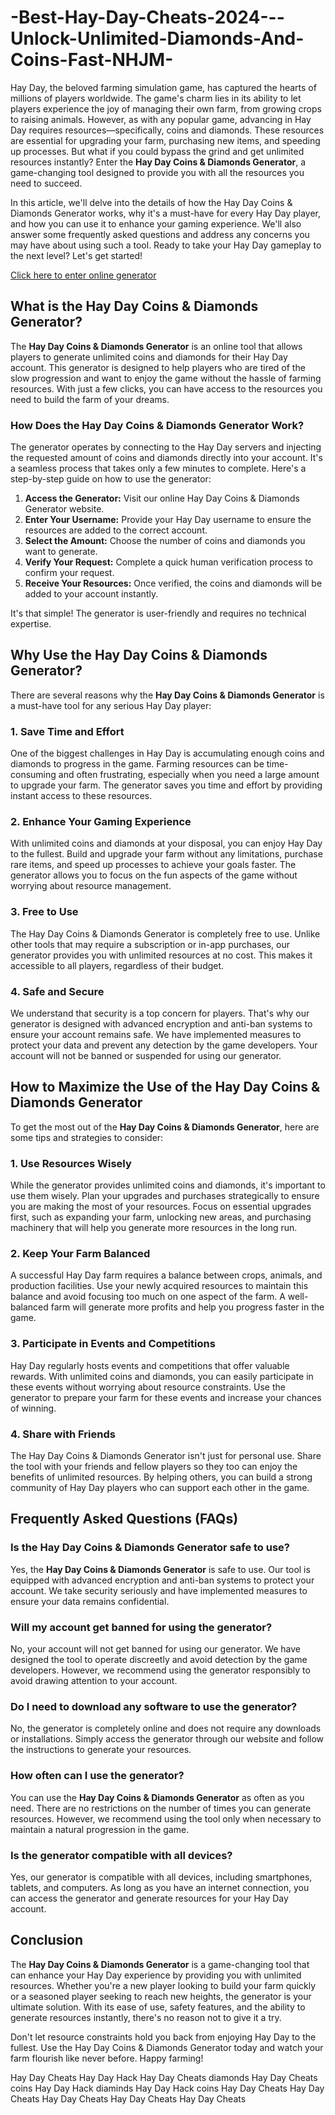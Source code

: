 # -Best-Hay-Day-Cheats-2024---Unlock-Unlimited-Diamonds-And-Coins-Fast-NHJM-
Hay Day, the beloved farming simulation game, has captured the hearts of millions of players worldwide. The game's charm lies in its ability to let players experience the joy of managing their own farm, from growing crops to raising animals. However, as with any popular game, advancing in Hay Day requires resources—specifically, coins and diamonds. These resources are essential for upgrading your farm, purchasing new items, and speeding up processes. But what if you could bypass the grind and get unlimited resources instantly? Enter the **Hay Day Coins & Diamonds Generator**, a game-changing tool designed to provide you with all the resources you need to succeed.

In this article, we'll delve into the details of how the Hay Day Coins & Diamonds Generator works, why it's a must-have for every Hay Day player, and how you can use it to enhance your gaming experience. We'll also answer some frequently asked questions and address any concerns you may have about using such a tool. Ready to take your Hay Day gameplay to the next level? Let's get started!

<a href="https://rebrand.ly/duva3u6">Click here to enter online generator</a>

## What is the Hay Day Coins & Diamonds Generator?

The **Hay Day Coins & Diamonds Generator** is an online tool that allows players to generate unlimited coins and diamonds for their Hay Day account. This generator is designed to help players who are tired of the slow progression and want to enjoy the game without the hassle of farming resources. With just a few clicks, you can have access to the resources you need to build the farm of your dreams.

### How Does the Hay Day Coins & Diamonds Generator Work?

The generator operates by connecting to the Hay Day servers and injecting the requested amount of coins and diamonds directly into your account. It's a seamless process that takes only a few minutes to complete. Here's a step-by-step guide on how to use the generator:

1. **Access the Generator:** Visit our online Hay Day Coins & Diamonds Generator website.
2. **Enter Your Username:** Provide your Hay Day username to ensure the resources are added to the correct account.
3. **Select the Amount:** Choose the number of coins and diamonds you want to generate.
4. **Verify Your Request:** Complete a quick human verification process to confirm your request.
5. **Receive Your Resources:** Once verified, the coins and diamonds will be added to your account instantly.

It's that simple! The generator is user-friendly and requires no technical expertise.

## Why Use the Hay Day Coins & Diamonds Generator?

There are several reasons why the **Hay Day Coins & Diamonds Generator** is a must-have tool for any serious Hay Day player:

### 1. Save Time and Effort

One of the biggest challenges in Hay Day is accumulating enough coins and diamonds to progress in the game. Farming resources can be time-consuming and often frustrating, especially when you need a large amount to upgrade your farm. The generator saves you time and effort by providing instant access to these resources.

### 2. Enhance Your Gaming Experience

With unlimited coins and diamonds at your disposal, you can enjoy Hay Day to the fullest. Build and upgrade your farm without any limitations, purchase rare items, and speed up processes to achieve your goals faster. The generator allows you to focus on the fun aspects of the game without worrying about resource management.

### 3. Free to Use

The Hay Day Coins & Diamonds Generator is completely free to use. Unlike other tools that may require a subscription or in-app purchases, our generator provides you with unlimited resources at no cost. This makes it accessible to all players, regardless of their budget.

### 4. Safe and Secure

We understand that security is a top concern for players. That's why our generator is designed with advanced encryption and anti-ban systems to ensure your account remains safe. We have implemented measures to protect your data and prevent any detection by the game developers. Your account will not be banned or suspended for using our generator.

## How to Maximize the Use of the Hay Day Coins & Diamonds Generator

To get the most out of the **Hay Day Coins & Diamonds Generator**, here are some tips and strategies to consider:

### 1. Use Resources Wisely

While the generator provides unlimited coins and diamonds, it's important to use them wisely. Plan your upgrades and purchases strategically to ensure you are making the most of your resources. Focus on essential upgrades first, such as expanding your farm, unlocking new areas, and purchasing machinery that will help you generate more resources in the long run.

### 2. Keep Your Farm Balanced

A successful Hay Day farm requires a balance between crops, animals, and production facilities. Use your newly acquired resources to maintain this balance and avoid focusing too much on one aspect of the farm. A well-balanced farm will generate more profits and help you progress faster in the game.

### 3. Participate in Events and Competitions

Hay Day regularly hosts events and competitions that offer valuable rewards. With unlimited coins and diamonds, you can easily participate in these events without worrying about resource constraints. Use the generator to prepare your farm for these events and increase your chances of winning.

### 4. Share with Friends

The Hay Day Coins & Diamonds Generator isn't just for personal use. Share the tool with your friends and fellow players so they too can enjoy the benefits of unlimited resources. By helping others, you can build a strong community of Hay Day players who can support each other in the game.

## Frequently Asked Questions (FAQs)

### Is the Hay Day Coins & Diamonds Generator safe to use?

Yes, the **Hay Day Coins & Diamonds Generator** is safe to use. Our tool is equipped with advanced encryption and anti-ban systems to protect your account. We take security seriously and have implemented measures to ensure your data remains confidential.

### Will my account get banned for using the generator?

No, your account will not get banned for using our generator. We have designed the tool to operate discreetly and avoid detection by the game developers. However, we recommend using the generator responsibly to avoid drawing attention to your account.

### Do I need to download any software to use the generator?

No, the generator is completely online and does not require any downloads or installations. Simply access the generator through our website and follow the instructions to generate your resources.

### How often can I use the generator?

You can use the **Hay Day Coins & Diamonds Generator** as often as you need. There are no restrictions on the number of times you can generate resources. However, we recommend using the tool only when necessary to maintain a natural progression in the game.

### Is the generator compatible with all devices?

Yes, our generator is compatible with all devices, including smartphones, tablets, and computers. As long as you have an internet connection, you can access the generator and generate resources for your Hay Day account.

## Conclusion

The **Hay Day Coins & Diamonds Generator** is a game-changing tool that can enhance your Hay Day experience by providing you with unlimited resources. Whether you're a new player looking to build your farm quickly or a seasoned player seeking to reach new heights, the generator is your ultimate solution. With its ease of use, safety features, and the ability to generate resources instantly, there's no reason not to give it a try.

Don't let resource constraints hold you back from enjoying Hay Day to the fullest. Use the Hay Day Coins & Diamonds Generator today and watch your farm flourish like never before. Happy farming!

Hay Day Cheats
Hay Day Hack
Hay Day Cheats diamonds
Hay Day Cheats coins
Hay Day Hack diaminds
Hay Day Hack coins
Hay Day Cheats
Hay Day Cheats
Hay Day Cheats
Hay Day Cheats
Hay Day Cheats


